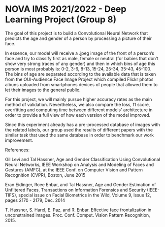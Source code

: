 # NOVA IMS 2021/2022 - Deep Learning Project (Group 8)
The goal of this project is to build a Convolutional Neural Network that predicts the age and gender of a person by processing a picture of their face.

In essence, our model will receive a .jpeg image of the front of a person’s face and try to classify first as male, female or neutral (for babies that don't show very strong traces of any gender) and then in which bins of age this person is most probably is: 0-2, 3-6, 8-13, 15-24, 25-34, 35-43, 45-100. The bins of age are separated according to the available data that is taken from the OUI-Audience Face Image Project which compiled Flickr photos albuns uploaded from smartphones devices of people that allowed them to let their images to the general public.

For this project, we will mainly pursue higher accuracy rates as the main method of validation. Nevertheless, we also compare the loss, f1 score, overfitting and computing time between different models' architecture in order to provide a full view of how each version of the model improved.

Since this experiment already has a pre-processed database of images with the related labels, our group used the results of different papers with the similar task that used the same database in order to benchmark our work improvement.

References: 

Gil Levi and Tal Hassner, Age and Gender Classification Using Convolutional Neural Networks, IEEE Workshop on Analysis and Modeling of Faces and Gestures (AMFG), at the IEEE Conf. on Computer Vision and Pattern Recognition (CVPR), Boston, June 2015

Eran Eidinger, Roee Enbar, and Tal Hassner, Age and Gender Estimation of Unfiltered Faces, Transactions on Information Forensics and Security (IEEE-TIFS), special issue on Facial Biometrics in the Wild, Volume 9, Issue 12, pages 2170 - 2179, Dec. 2014

T. Hassner, S. Harel, E. Paz, and R. Enbar. Effective face frontalization in unconstrained images. Proc. Conf. Comput. Vision Pattern Recognition, 2015.
